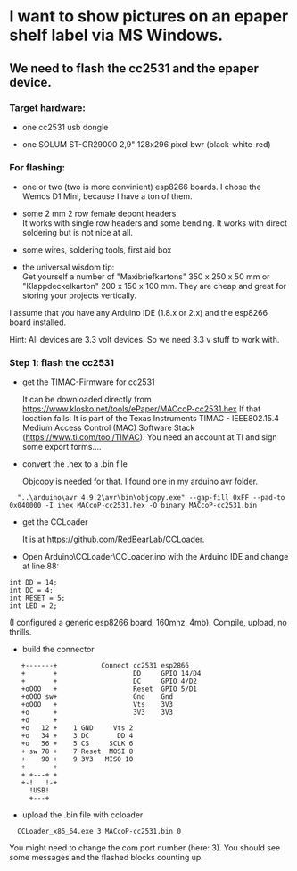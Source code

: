 # I want to show pictures on an epaper shelf label via MS Windows.

## We need to flash the cc2531 and the epaper device.

### Target hardware:
 * one cc2531 usb dongle

 * one SOLUM ST-GR29000 2,9" 128x296 pixel bwr (black-white-red)

### For flashing:
 * one or two (two is more convinient) esp8266 boards. I chose the Wemos D1 Mini,
   because I have a ton of them.

 * some 2 mm 2 row female depont headers.  
   It works with single row headers and some bending. It works with direct soldering but is
   not nice at all.

 * some wires, soldering tools, first aid box   

 * the universal wisdom tip:  
   Get yourself a number of "Maxibriefkartons" 350 x 250 x 50 mm or 
   "Klappdeckelkarton" 200 x 150 x 100 mm. They are cheap and great for storing 
   your projects vertically.

I assume that you have any Arduino IDE (1.8.x or 2.x) and the esp8266 
board installed.

Hint: All devices are 3.3 volt devices. So we need 3.3 v stuff to work with.

### Step 1: flash the cc2531

- get the TIMAC-Firmware for cc2531

  It can be downloaded directly from https://www.klosko.net/tools/ePaper/MACcoP-cc2531.hex
  If that location fails:
  It is part of the Texas Instruments TIMAC - IEEE802.15.4 Medium Access Control (MAC) Software
  Stack (https://www.ti.com/tool/TIMAC). You need an account at TI and sign some export 
  forms....

- convert the .hex to a .bin file

  Objcopy is needed for that. I found one in my arduino avr folder.
```
  "..\arduino\avr 4.9.2\avr\bin\objcopy.exe" --gap-fill 0xFF --pad-to 0x040000 -I ihex MACcoP-cc2531.hex -O binary MACcoP-cc2531.bin
```

- get the CCLoader

  It is at https://github.com/RedBearLab/CCLoader.

- Open Arduino\CCLoader\CCLoader.ino with the Arduino IDE and change at line 88:
```
int DD = 14;
int DC = 4;
int RESET = 5;
int LED = 2;
```
 (I configured a generic esp8266 board, 160mhz, 4mb). Compile, upload, no thrills.

 - build the connector

```
   +-------+           Connect cc2531 esp2866
   +       +                   DD     GPIO 14/D4
   +       +                   DC     GPIO 4/D2
   +oOOO   +                   Reset  GPIO 5/D1
   +oOOO sw+                   Gnd    Gnd
   +oOOO   +                   Vts    3V3
   +o      +                   3V3    3V3
   +o      +
   +o   12 +    1 GND     Vts 2
   +o   34 +    3 DC       DD 4
   +o   56 +    5 CS     SCLK 6  
   + sw 78 +    7 Reset  MOSI 8 
   +    90 +    9 3V3   MISO 10
   +       +
   + +---+ +
   +-!   !-+
     !USB!
     +---+
```     
 
 - upload the .bin file with ccloader

```
  CCLoader_x86_64.exe 3 MACcoP-cc2531.bin 0
```
  
  You might need to change the com port number (here: 3). You should see some messages 
  and the flashed blocks counting up.





